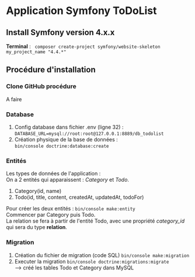 # Application Symfony ToDoList
## Install Symfony version 4.x.x
__Terminal__ : ``` composer create-project symfony/website-skeleton my_project_name "4.4.*"```
## Procédure d'installation
### Clone GitHub procédure
A faire
### Database
1. Config database dans fichier .env (ligne 32) :  
```DATABASE_URL=mysql://root:root@127.0.0.1:8889/db_todolist```  
2. Création physique de la base de données :  
```bin/console doctrine:database:create```  
### Entités
Les types de données de l'application :  
    On a 2 entités qui apparaissent : _Category_ et _Todo_.  
1. Category(id, name)  
2. Todo(id, title, content, createdAt, updatedAt, todoFor)  

Pour créer les deux entités : ```bin/console make:entity```  
Commencer par Category puis Todo.  
La relation se fera à partir de l'entité Todo, avec une propriété _category_id_ qui sera du type __relation__.

### Migration
1. Création du fichier de migration (code SQL) ```bin/console make:migration```
2. Executer la migration ```bin/console doctrine:migrations:migrate```  
--> créé les tables Todo et Category dans MySQL